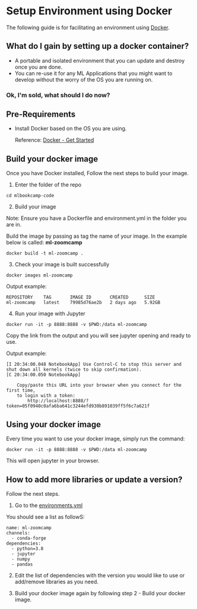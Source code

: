 # Setup Environment using Docker 

The following guide is for facilitating an environment using [Docker](https://www.docker.com/). 

## What do I gain by setting up a docker container? 

- A portable and isolated environment that you can update and destroy once you are done. 
- You can re-use it for any ML Applications that you might want to develop without the worry of the OS you are running on. 


### Ok, I'm sold, what should I do now? 

## Pre-Requirements

- Install Docker based on the OS you are using. 
 
    Reference: [Docker - Get Started](https://www.docker.com/get-started)

## Build your docker image

Once you have Docker installed, Follow the next steps to build your image. 

1. Enter the folder of the repo

```
cd mlbookcamp-code
```

2. Build your image

Note: Ensure you have a Dockerfile and environment.yml in the folder you are in.

Build the image by passing as tag the name of your image. In the example below is called: **ml-zoomcamp**

```
docker build -t ml-zoomcamp .
```

3. Check your image is built successfully 

```
docker images ml-zoomcamp
```

Output example: 
```
REPOSITORY    TAG       IMAGE ID       CREATED      SIZE
ml-zoomcamp   latest    79985d76ae2b   2 days ago   5.92GB
```

4. Run your image with Jupyter 

```
docker run -it -p 8888:8888 -v $PWD:/data ml-zoomcamp
```

Copy the link from the output and you will see jupyter opening and ready to use. 

Output example: 
```
[I 20:34:00.048 NotebookApp] Use Control-C to stop this server and shut down all kernels (twice to skip confirmation).
[C 20:34:00.050 NotebookApp]

    Copy/paste this URL into your browser when you connect for the first time,
    to login with a token:
        http://localhost:8888/?token=05f0940c0afa6ba641c3244efd930b891039ff5f6c7a621f
```

## Using your docker image

Every time you want to use your docker image, simply run the command: 

```
docker run -it -p 8888:8888 -v $PWD:/data ml-zoomcamp
``` 

This will open jupyter in your browser. 

## How to add more libraries or update a version? 

Follow the next steps.

1. Go to the [environments.yml](./environment.yml)

You should see a list as followS: 

```
name: ml-zoomcamp
channels:
  - conda-forge
dependencies:
  - python=3.8
  - jupyter
  - numpy
  - pandas
```

2. Edit the list of dependencies with the version you would like to use or add/remove libraries as you need.

3. Build your docker image again by following step 2 - Build your docker image.